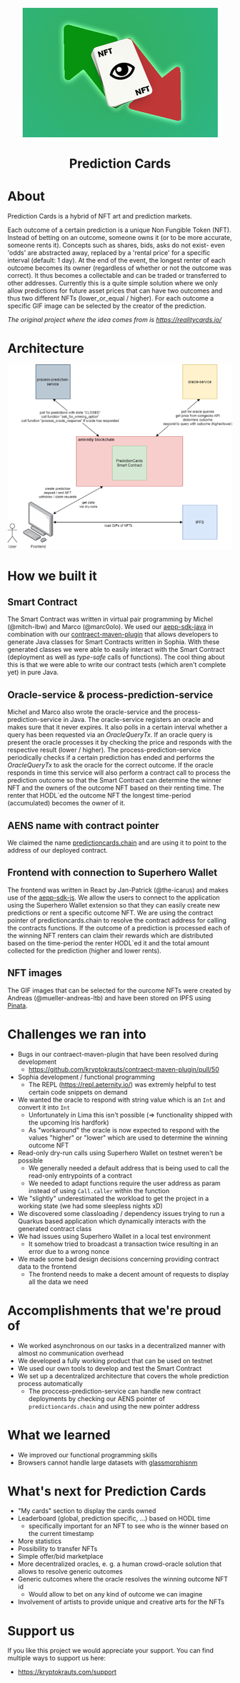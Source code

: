 <p align="center">
    <img alt="predictioncards" src="./images/logo.png" />
</p>
<h1 align="center">
  Prediction Cards
</h1>

# About
Prediction Cards is a hybrid of NFT art and prediction markets.

Each outcome of a certain prediction is a unique Non Fungible Token (NFT). Instead of betting on an outcome, someone owns it (or to be more accurate, someone rents it). Concepts such as shares, bids, asks do not exist- even 'odds' are abstracted away, replaced by a 'rental price' for a specific interval (default: 1 day). At the end of the event, the longest renter of each outcome becomes its owner (regardless of whether or not the outcome was correct). It thus becomes a collectable and can be traded or transferred to other addresses. Currently this is a quite simple solution where we only allow predictions for future asset prices that can have two outcomes and thus two different NFTs (lower_or_equal / higher). For each outcome a specific GIF image can be selected by the creator of the prediction.

_The original project where the idea comes from is https://realitycards.io/_

# Architecture
<p align="center">
  <img alt="architecture" src="./images/architecture.png" />
</p>

# How we built it

## Smart Contract
The Smart Contract was written in virtual pair programming by Michel (@mitch-lbw) and Marco (@marc0olo). We used our [aepp-sdk-java](https://github.com/kryptokrauts/aepp-sdk-java) in combination with our [contraect-maven-plugin](https://github.com/kryptokrauts/contraect-maven-plugin) that allows developers to generate Java classes for Smart Contracts written in Sophia. With these generated classes we were able to easily interact with the Smart Contract (deployment as well as _type-safe_ calls of functions). The cool thing about this is that we were able to write our contract tests (which aren't complete yet) in pure Java.


## Oracle-service & process-prediction-service
Michel and Marco also wrote the oracle-service and the process-prediction-service in Java. The oracle-service registers an oracle and makes sure that it never expires. It also polls in a certain interval whether a query has been requested via an _OracleQueryTx_. If an oracle query is present the oracle processes it by checking the price and responds with the respective result (lower / higher). The process-prediction-service periodically checks if a certain prediction has ended and performs the _OracleQueryTx_ to ask the oracle for the correct outcome. If the oracle responds in time this service will also perform a contract call to process the prediction outcome so that the Smart Contract can determine the winner NFT and the owners of the outcome NFT based on their renting time. The renter that HODL´ed the outcome NFT the longest time-period (accumulated) becomes the owner of it.

## AENS name with contract pointer
We claimed the name [predictioncards.chain](https://testnet.aenalytics.org/names/predictioncards.chain) and are using it to point to the address of our deployed contract.

## Frontend with connection to Superhero Wallet
The frontend was written in React by Jan-Patrick (@the-icarus) and makes use of the [aepp-sdk-js](https://github.com/aeternity/aepp-sdk-js). We allow the users to connect to the application using the Superhero Wallet extension so that they can easily create new predictions or rent a specific outcome NFT. We are using the contract pointer of predictioncards.chain to resolve the contract address for calling the contracts functions. If the outcome of a prediction is processed each of the winning NFT renters can claim their rewards which are distributed based on the time-period the renter HODL`ed it and the total amount collected for the prediction (higher and lower rents).

## NFT images
The GIF images that can be selected for the ourcome NFTs were created by Andreas (@mueller-andreas-ltb) and have been stored on IPFS using [Pinata](https://pinata.cloud/).

# Challenges we ran into
- Bugs in our contraect-maven-plugin that have been resolved during development
   - https://github.com/kryptokrauts/contraect-maven-plugin/pull/50
- Sophia development / functional programming
   - The REPL (https://repl.aeternity.io/) was extremly helpful to test certain code snippets on demand
- We wanted the oracle to respond with string value which is an `Int` and convert it into `Int`
   - Unfortunately in Lima this isn't possible (=> functionality shipped with the upcoming Iris hardfork)
   - As "workaround" the oracle is now expected to respond with the values "higher" or "lower" which are used to determine the winning outcome NFT
- Read-only dry-run calls using Superhero Wallet on testnet weren't be possible
   - We generally needed a default address that is being used to call the read-only entrypoints of a contract
   - We needed to adapt functions require the user address as param instead of using `Call.caller` within the function
- We "slightly" underestimated the workload to get the project in a working state (we had some sleepless nights xD)
- We discovered some classloading / dependency issues trying to run a Quarkus based application which dynamically interacts with the generated contract class
- We had issues using Superhero Wallet in a local test environment
    - It somehow tried to broadcast a transaction twice resulting in an error due to a wrong nonce
- We made some bad design decisions concerning providing contract data to the frontend
    - The frontend needs to make a decent amount of requests to display all the data we need

# Accomplishments that we're proud of
- We worked asynchronous on our tasks in a decentralized manner with almost no communication overhead
- We developed a fully working product that can be used on testnet
- We used our own tools to develop and test the Smart Contract
- We set up a decentralized architecture that covers the whole prediction process automatically
    - The proccess-prediction-service can handle new contract deployments by checking our AENS pointer of `predictioncards.chain` and using the new pointer address

# What we learned
- We improved our functional programming skills
- Browsers cannot handle large datasets with [glassmorphisnm](https://glassmorphism.com/)

# What's next for Prediction Cards
- "My cards" section to display the cards owned
- Leaderboard (global, prediction specific, ...) based on HODL time
   - specifically important for an NFT to see who is the winner based on the current timestamp 
- More statistics
- Possibility to transfer NFTs
- Simple offer/bid marketplace
- More decentralized oracles, e. g. a human crowd-oracle solution that allows to resolve generic outcomes
- Generic outcomes where the oracle resolves the winning outcome NFT id
    - Would allow to bet on any kind of outcome we can imagine
- Involvement of artists to provide unique and creative arts for the NFTs

# Support us

If you like this project we would appreciate your support. You can find multiple ways to support us here:

- https://kryptokrauts.com/support
